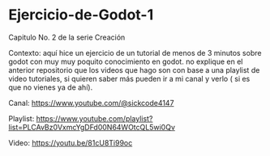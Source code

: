 # Ejercicio-de-Godot-1
Capitulo No. 2 de la serie Creación 

Contexto: aquí hice un ejercicio de un tutorial de menos de 3 minutos sobre godot con muy muy poquito conocimiento en godot.
no explique en el anterior repositorio que los videos que hago son con base a una playlist de video tutoriales, si quieren saber más pueden ir a mi canal y verlo ( si es que no vienes ya de ahí).

Canal: https://www.youtube.com/@sickcode4147

Playlist: https://www.youtube.com/playlist?list=PLCAvBz0VxmcYgDFd00N64WOtcQL5wi0Qv

Video: https://youtu.be/81cU8Ti99oc

